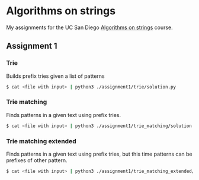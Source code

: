 # Algorithms on strings

My assignments for the UC San Diego [Algorithms on strings](https://www.coursera.org/learn/algorithms-on-strings) course.

## Assignment 1

### Trie

Builds prefix tries given a list of patterns

```sh
$ cat <file with input> | python3 ./assignment1/trie/solution.py
```

### Trie matching

Finds patterns in a given text using prefix tries.

```sh
$ cat <file with input> | python3 ./assignment1/trie_matching/solution.py
```

### Trie matching extended

Finds patterns in a given text using prefix tries, but this time patterns can be prefixes of other pattern.

```sh
$ cat <file with input> | python3 ./assignment1/trie_matching_extended/solution.py
```
